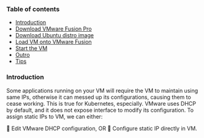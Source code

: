 ### Table of contents

- [Introduction](#introduction)
- [Download VMware Fusion Pro](#download-vmware-fusion-pro)
- [Download Ubuntu distro image](#download-ubuntu-distro-image)
- [Load VM onto VMware Fusion](#load-vm-onto-vmware-fusion)
- [Start the VM](#start-the-vm)
- [Outro](#outro)
- [Tips](#tips)

### Introduction

Some applications running on your VM will require the VM to maintain using same IPs, otherwise it can messed up its configurations, causing them to cease working.
This is true for Kubernetes, especially. 
VMware uses DHCP by default, and it does not expose interface to modify its configuration. 
To assign static IPs to VM, we can either:

  🍭 Edit VMware DHCP configuration, OR
  🍭 Configure static IP directly in VM.
